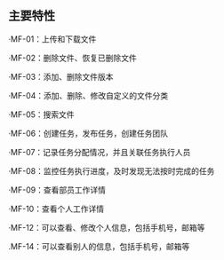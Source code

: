 ## 主要特性

·MF-01：上传和下载文件

·MF-02：删除文件、恢复已删除文件

·MF-03：添加、删除文件版本

·MF-04：添加、删除、修改自定义的文件分类

·MF-05：搜索文件

·MF-06：创建任务，发布任务，创建任务团队

·MF-07：记录任务分配情况，并且关联任务执行人员

·MF-08：监控任务执行进度，及时发现无法按时完成的任务

·MF-09：查看部员工作详情

·MF-10：查看个人工作详情

·MF-12：可以查看、修改个人信息，包括手机号，邮箱等

.MF-14：可以查看别人的信息，包括手机号，邮箱等
